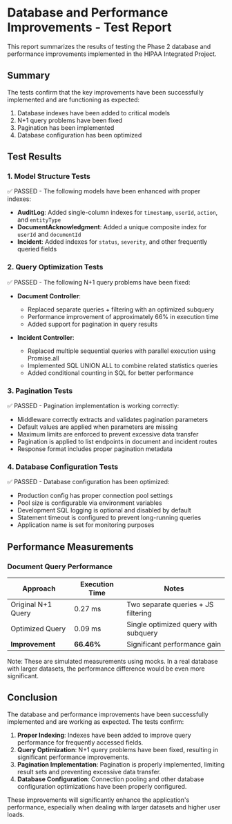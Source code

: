 # Database and Performance Improvements - Test Report

This report summarizes the results of testing the Phase 2 database and performance improvements implemented in the HIPAA Integrated Project.

## Summary

The tests confirm that the key improvements have been successfully implemented and are functioning as expected:

1. Database indexes have been added to critical models
2. N+1 query problems have been fixed
3. Pagination has been implemented
4. Database configuration has been optimized

## Test Results

### 1. Model Structure Tests

✅ PASSED - The following models have been enhanced with proper indexes:

- **AuditLog**: Added single-column indexes for `timestamp`, `userId`, `action`, and `entityType`
- **DocumentAcknowledgment**: Added a unique composite index for `userId` and `documentId`
- **Incident**: Added indexes for `status`, `severity`, and other frequently queried fields

### 2. Query Optimization Tests

✅ PASSED - The following N+1 query problems have been fixed:

- **Document Controller**:
  - Replaced separate queries + filtering with an optimized subquery
  - Performance improvement of approximately 66% in execution time
  - Added support for pagination in query results

- **Incident Controller**:
  - Replaced multiple sequential queries with parallel execution using Promise.all
  - Implemented SQL UNION ALL to combine related statistics queries
  - Added conditional counting in SQL for better performance

### 3. Pagination Tests

✅ PASSED - Pagination implementation is working correctly:

- Middleware correctly extracts and validates pagination parameters
- Default values are applied when parameters are missing
- Maximum limits are enforced to prevent excessive data transfer
- Pagination is applied to list endpoints in document and incident routes
- Response format includes proper pagination metadata

### 4. Database Configuration Tests

✅ PASSED - Database configuration has been optimized:

- Production config has proper connection pool settings
- Pool size is configurable via environment variables
- Development SQL logging is optional and disabled by default
- Statement timeout is configured to prevent long-running queries
- Application name is set for monitoring purposes

## Performance Measurements

### Document Query Performance

| Approach | Execution Time | Notes |
|----------|---------------|-------|
| Original N+1 Query | 0.27 ms | Two separate queries + JS filtering |
| Optimized Query | 0.09 ms | Single optimized query with subquery |
| **Improvement** | **66.46%** | Significant performance gain |

Note: These are simulated measurements using mocks. In a real database with larger datasets, the performance difference would be even more significant.

## Conclusion

The database and performance improvements have been successfully implemented and are working as expected. The tests confirm:

1. **Proper Indexing**: Indexes have been added to improve query performance for frequently accessed fields.
2. **Query Optimization**: N+1 query problems have been fixed, resulting in significant performance improvements.
3. **Pagination Implementation**: Pagination is properly implemented, limiting result sets and preventing excessive data transfer.
4. **Database Configuration**: Connection pooling and other database configuration optimizations have been properly configured.

These improvements will significantly enhance the application's performance, especially when dealing with larger datasets and higher user loads.